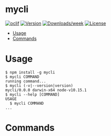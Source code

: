 # mycli

[![oclif](https://img.shields.io/badge/cli-oclif-brightgreen.svg)](https://oclif.io)
[![Version](https://img.shields.io/npm/v/mycli.svg)](https://npmjs.org/package/mycli)
[![Downloads/week](https://img.shields.io/npm/dw/mycli.svg)](https://npmjs.org/package/mycli)
[![License](https://img.shields.io/npm/l/mycli.svg)](https://github.com/lbdm44/egghead-cli-course/blob/master/package.json)

<!-- toc -->

- [Usage](#usage)
- [Commands](#commands)
  <!-- tocstop -->

# Usage

<!-- usage -->

```sh-session
$ npm install -g mycli
$ mycli COMMAND
running command...
$ mycli (-v|--version|version)
mycli/0.0.0 darwin-x64 node-v10.15.1
$ mycli --help [COMMAND]
USAGE
  $ mycli COMMAND
...
```

<!-- usagestop -->

# Commands

<!-- commands -->

<!-- commandsstop -->
